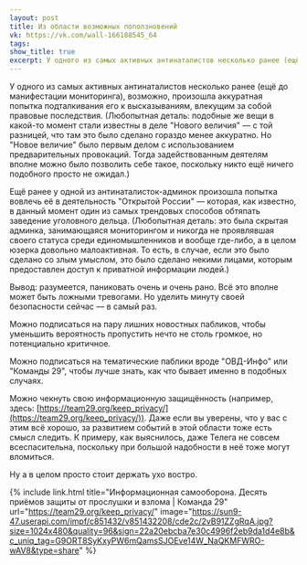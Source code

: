 ```yaml
---
layout: post
title: Из области возможных поползновений
vk: https://vk.com/wall-166188545_64
tags: 
show_title: true
excerpt: У одного из самых активных антинаталистов несколько ранее (ещё до манифестации мониторинга), возможно, произошла аккуратная попытка подталкивания его к высказываниям, влекущим за собой правовые последствия.
---
```

У одного из самых активных антинаталистов несколько ранее (ещё до манифестации мониторинга), возможно, произошла аккуратная попытка подталкивания его к высказываниям, влекущим за собой правовые последствия. (Любопытная деталь: подобные же вещи в какой-то момент стали известны в деле "Нового величия" — с той разницей, что там это было сделано гораздо менее аккуратно. Но "Новое величие" было первым делом с использованием предварительных провокаций. Тогда задействованным деятелям вполне можно было позволить себе такое, поскольку никто ещё ничего подобного просто не ожидал.) 

Ещё ранее у одной из антинаталисток-админок произошла попытка вовлечь её в деятельность "Открытой России" — которая, как известно, в данный момент один из самых трендовых способов обтяпать заведение уголовного дельца. (Любопытная деталь: это была скрытая админка, занимающаяся мониторингом и никогда не проявлявшая своего статуса среди единомышленников и вообще где-либо, а в целом юзерка довольно малоактивная. То есть, в случае, если это было сделано со злым умыслом, это было сделано некими лицами, которым предоставлен доступ к приватной информации людей.)

Вывод: разумеется, паниковать очень и очень рано. Всё это вполне может быть ложными тревогами. Но уделить минуту своей безопасности сейчас — в самый раз.

Можно подписаться на пару лишних новостных пабликов, чтобы уменьшить вероятность пропустить нечто не столь громкое, но потенциально критичное.

Можно подписаться на тематические паблики вроде "ОВД-Инфо" или "Команды 29", чтобы лучше знать, как что бывает именно в подобных случаях.

Можно чекнуть свою информационную защищённость (например, здесь: [https://team29.org/keep_privacy/](https://team29.org/keep_privacy/)). Даже если вы уверены, что у вас с этим всё хорошо, за развитием событий в этой области тоже есть смысл следить. К примеру, как выяснилось, даже Телега не совсем всеспасительна, поскольку при большой надобности в неё тоже могут вломиться.

Ну а в целом просто стоит держать ухо востро.

{% include link.html title="Информационная самооборона. Десять приёмов защиты от прослушки и взлома | Команда 29" url="https://team29.org/keep_privacy/" image="https://sun9-47.userapi.com/impf/c851432/v851432208/cde2c/2vB91ZZgRqA.jpg?size=1024x480&quality=96&sign=22a20ebcba7e30c4996f2eb9da1d4e8b&c_uniq_tag=G9ORT8SyKxyPW6mQamsSJOEve14W_NaQKMFWRO-wAV8&type=share" %}